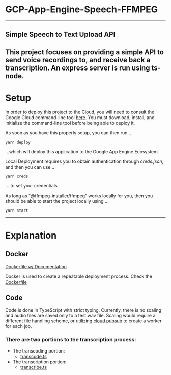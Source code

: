 # GCP-App-Engine-Speech-FFMPEG

---
## Simple Speech to Text Upload API
This project focuses on providing a simple API to send voice recordings to, and receive back a transcription.
An express server is run using ts-node.
---
# Setup

In order to deploy this project to the Cloud, you will need to consult the Google Cloud command-line tool [here](https://cloud.google.com/sdk/gcloud).
You must download, install, and initialize the command-line tool before being able to deploy it.

As soon as you have this properly setup, you can then run ...
```
yarn deploy
```
...which will deploy this application to the Google App Engine Ecosystem.

Local Deployment requires you to obtain authentication through *creds.json*, and then you can use...
```
yarn creds
```
... to set your credentials.

As long as "@ffmpeg-installer/ffmpeg" works locally for you, then you should be able to start the project locally using ...
```
yarn start
```

---
# Explanation

## Docker

[Dockerfile w/ Documentation](Dockerfile)

Docker is used to create a repeatable deployment process. Check the [Dockerfile](Dockerfile)

## Code

Code is done in TypeScript with strict typing. Currently, there is no scaling and audio files are saved only to a test.wav file.
Scaling would require a different file handling scheme, or 
utilizing [cloud pubsub](https://cloud.google.com/pubsub/docs/overview) to create a worker for each job.

### There are two portions to the transcription process:
* The transcoding portion: 
    * [transcode.ts](/functions/transcode.ts)     
* The transcription portion:
    * [transcribe.ts](/functions/transcribe.ts)


